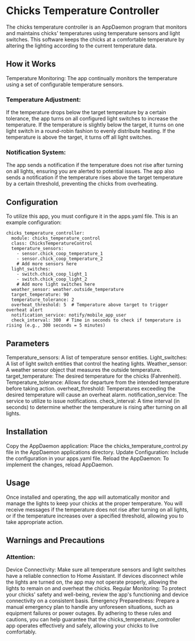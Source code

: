 # Chicks Temperature Controller

The chicks temperature controller is an AppDaemon program that monitors and maintains chicks' temperatures using temperature sensors and light switches. This software keeps the chicks at a comfortable temperature by altering the lighting according to the current temperature data.

## How it Works

Temperature Monitoring: The app continually monitors the temperature using a set of configurable temperature sensors.

### Temperature Adjustment:

If the temperature drops below the target temperature by a certain tolerance, the app turns on all configured light switches to increase the temperature.
If the temperature is slightly below the target, it turns on one light switch in a round-robin fashion to evenly distribute heating.
If the temperature is above the target, it turns off all light switches.

### Notification System:

The app sends a notification if the temperature does not rise after turning on all lights, ensuring you are alerted to potential issues.
The app also sends a notification if the temperature rises above the target temperature by a certain threshold, preventing the chicks from overheating.

## Configuration

To utilize this app, you must configure it in the apps.yaml file. This is an example configuration:

```
chicks_temperature_controller:
  module: chicks_temperature_control
  class: ChicksTemperatureControl
  temperature_sensors:
    - sensor.chick_coop_temperature_1
    - sensor.chick_coop_temperature_2
    # Add more sensors here
  light_switches:
    - switch.chick_coop_light_1
    - switch.chick_coop_light_2
    # Add more light switches here
  weather_sensor: weather.outside_temperature
  target_temperature: 90
  temperature_tolerance: 2
  overheat_threshold: 5  # Temperature above target to trigger overheat alert
  notification_service: notify/mobile_app_user
  check_interval: 300  # Time in seconds to check if temperature is rising (e.g., 300 seconds = 5 minutes)
```

## Parameters

Temperature_sensors: A list of temperature sensor entities.
Light_switches: A list of light switch entities that control the heating lights.
Weather_sensor: A weather sensor object that measures the outside temperature.
target_temperature: The desired temperature for the chicks (Fahrenheit).
Temperature_tolerance: Allows for departure from the intended temperature before taking action.
overheat_threshold: Temperatures exceeding the desired temperature will cause an overheat alarm.
notification_service: The service to utilize to issue notifications.
check_interval: A time interval (in seconds) to determine whether the temperature is rising after turning on all lights.

## Installation

Copy the AppDaemon application: Place the chicks_temperature_control.py file in the AppDaemon applications directory.
Update Configuration: Include the configuration in your apps.yaml file.
Reload the AppDaemon: To implement the changes, reload AppDaemon.

## Usage

Once installed and operating, the app will automatically monitor and manage the lights to keep your chicks at the proper temperature. You will receive messages if the temperature does not rise after turning on all lights, or if the temperature increases over a specified threshold, allowing you to take appropriate action.

## Warnings and Precautions

### Attention:

Device Connectivity: Make sure all temperature sensors and light switches have a reliable connection to Home Assistant. If devices disconnect while the lights are turned on, the app may not operate properly, allowing the lights to remain on and overheat the chicks.
Regular Monitoring: To protect your chicks' safety and well-being, review the app's functioning and device connectivity on a consistent basis.
Emergency Preparedness: Prepare a manual emergency plan to handle any unforeseen situations, such as equipment failures or power outages.
By adhering to these rules and cautions, you can help guarantee that the chicks_temperature_controller app operates effectively and safely, allowing your chicks to live comfortably.